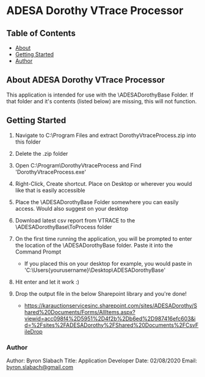 # ADESA Dorothy VTrace Processor

## Table of Contents

- [About](#about)
- [Getting Started](#getting_started)
- [Author](#author)

## About <a name = "about">ADESA Dorothy VTrace Processor</a>

This application is intended for use with the \ADESADorothyBase Folder. If that folder and it's contents (listed below) are missing, this will not function.

## Getting Started <a name = "getting_started"></a>

1. Navigate to C:\Program Files and extract DorothyVtraceProcess.zip into this folder
2. Delete the .zip folder
3. Open C:\Program\DorothyVtraceProcess and Find 'DorothyVtraceProcess.exe'
4. Right-Click, Create shortcut. Place on Desktop or wherever you would like that is easily accessible
5. Place the \ADESADorothyBase Folder somewhere you can easily access. Would also suggest on your desktop

6. Download latest csv report from VTRACE to the \ADESADorothyBase\ToProcess folder
7. On the first time running the application, you will be prompted to enter the location of the \ADESADorothyBase folder. Paste it into the Command Prompt
    - If you placed this on your desktop for example, you would paste in 'C:\Users\{yourusername}\Desktop\ADESADorothyBase'
8. Hit enter and let it work :) 

9. Drop the output file in the below Sharepoint library and you're done!
    - https://karauctionservicesinc.sharepoint.com/sites/ADESADorothy/Shared%20Documents/Forms/AllItems.aspx?viewid=acc098f4%2D5951%2D4f2b%2Db6ed%2D987416efc603&id=%2Fsites%2FADESADorothy%2FShared%20Documents%2FCsvFileDrop

### Author <a name = "author"></a>

Author: Byron Slabach
Title:  Application Developer
Date:   02/08/2020
Email:  byron.slabach@gmail.com
